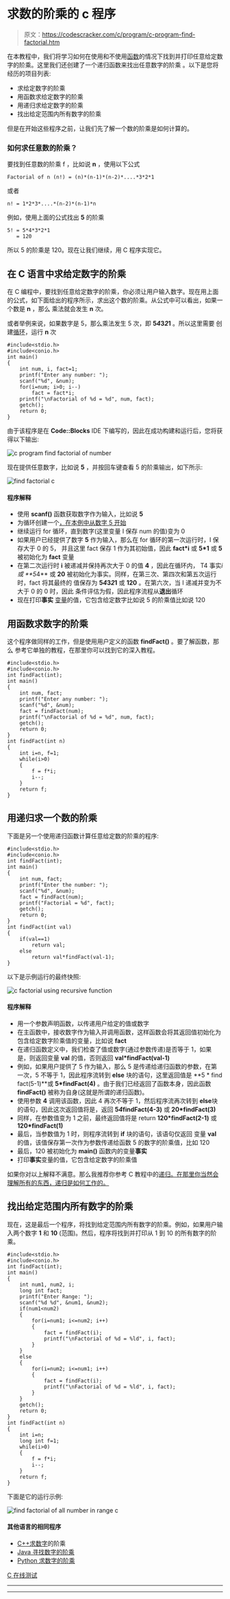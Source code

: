 # 求数的阶乘的 c 程序

> 原文：<https://codescracker.com/c/program/c-program-find-factorial.htm>

在本教程中，我们将学习如何在使用和不使用[函数](/c/c-functions.htm)的情况下找到并打印任意给定数字的阶乘。这里我们还创建了一个递归函数来找出任意数字的阶乘 。以下是您将经历的项目列表:

*   求给定数字的阶乘
*   用函数求给定数字的阶乘
*   用递归求给定数字的阶乘
*   找出给定范围内所有数字的阶乘

但是在开始这些程序之前，让我们先了解一个数的阶乘是如何计算的。

### 如何求任意数的阶乘？

要找到任意数的阶乘 f ，比如说 **n** ，使用以下公式

```
Factorial of n (n!) = (n)*(n-1)*(n-2)*....*3*2*1
```

或者

```
n! = 1*2*3*....*(n-2)*(n-1)*n
```

例如，使用上面的公式找出 **5** 的阶乘

```
5! = 5*4*3*2*1
   = 120
```

所以 5 的阶乘是 120。现在让我们继续，用 C 程序实现它。

## 在 C 语言中求给定数字的阶乘

在 C 编程中，要找到任意给定数字的阶乘，你必须让用户输入数字。现在用上面的公式，如下面给出的程序所示，求出这个数的阶乘。从公式中可以看出，如果一个数是 **n** ，那么 乘法就会发生 **n** 次。

或者举例来说，如果数字是 5，那么乘法发生 5 次，即 **5*4*3*2*1** 。所以这里需要 创建[循环](/c/c-loops.htm)，运行 **n** 次

```
#include<stdio.h>
#include<conio.h>
int main()
{
    int num, i, fact=1;
    printf("Enter any number: ");
    scanf("%d", &num);
    for(i=num; i>0; i--)
        fact = fact*i;
    printf("\nFactorial of %d = %d", num, fact);
    getch();
    return 0;
}
```

由于该程序是在 **Code::Blocks** IDE 下编写的，因此在成功构建和运行后，您将获得以下输出:

![c program find factorial of number](img/b4bdccf3ff67d46ecd50c8b08297c30a.png)

现在提供任意数字，比如说 **5** ，并按回车键查看 5 的阶乘输出，如下所示:

![find factorial c](img/ddc229a501ce87b7593b46da465dabd5.png)

#### 程序解释

*   使用 **scanf()** 函数获取数字作为输入，比如说 **5**
*   为循环创建一个[，在本例中从数字 5 开始](/c/c-for-loop.htm)
*   继续运行 for 循环，直到数字(这里变量 I 保存 num 的值)变为 0
*   如果用户已经提供了数字 **5** 作为输入，那么在 for 循环的第一次运行时，I 保存大于 0 的 5， 并且这里 fact 保存 1 作为其初始值，因此 **fact*i** 或 **5*1** 或 **5** 被初始化为 **fact** 变量
*   在第二次运行时 **i** 被递减并保持再次大于 0 的值 **4** ，因此在循环内， T4 事实*i 或 **5*4** 或 **20** 被初始化为事实。同样，在第三次、第四次和第五次运行时，fact 将其最终的 值保存为 **5*4*3*2*1** 或 **120** 。在第六次，当 I 递减并变为不大于 0 的 0 时，因此 条件评估为假，因此程序流程从**退出**循环
*   现在打印**事实** [变量](/c/c-variables.htm)的值，它包含给定数字比如说 5 的阶乘值比如说 120

## 用函数求数字的阶乘

这个程序做同样的工作，但是使用用户定义的函数 **findFact()** 。要了解函数，那么 参考它单独的教程，在那里你可以找到它的深入教程。

```
#include<stdio.h>
#include<conio.h>
int findFact(int);
int main()
{
    int num, fact;
    printf("Enter any number: ");
    scanf("%d", &num);
    fact = findFact(num);
    printf("\nFactorial of %d = %d", num, fact);
    getch();
    return 0;
}
int findFact(int n)
{
    int i=n, f=1;
    while(i>0)
    {
        f = f*i;
        i--;
    }
    return f;
}
```

## 用递归求一个数的阶乘

下面是另一个使用递归函数计算任意给定数的阶乘的程序:

```
#include<stdio.h>
#include<conio.h>
int findFact(int);
int main()
{
    int num, fact;
    printf("Enter the number: ");
    scanf("%d", &num);
    fact = findFact(num);
    printf("Factorial = %d", fact);
    getch();
    return 0;
}
int findFact(int val)
{
    if(val==1)
        return val;
    else
        return val*findFact(val-1);
}
```

以下是示例运行的最终快照:

![c factorial using recursive function](img/e5a887a30d5dacef817c6f63d8ef5a0a.png)

#### 程序解释

*   用一个参数声明函数，以传递用户给定的值或数字
*   在主函数中，接收数字作为输入并调用函数，这样函数会将其返回值初始化为包含给定数字阶乘值的变量，比如说 **fact**
*   在递归函数定义中，我们检查了值或数字(通过参数传递)是否等于 1，如果是，则返回变量 **val** 的值，否则返回 **val*findFact(val-1)**
*   例如，如果用户提供了 5 作为输入，那么 5 是传递给递归函数的参数，在第一次，5 不等于 1，因此程序流转到 **else** 块的语句，这里返回值是 **5 * find fact(5-1)**或 **5*findFact(4)** 。由于我们已经返回了函数本身，因此函数 **findFact()** 被称为自身(这就是所谓的递归函数)。
*   使用参数 **4** 调用该函数，因此 4 再次不等于 1，然后程序流再次转到 **else**块的语句，因此这次返回值将是，返回 **5*4*findFact(4-3)** 或 **20*findFact(3)**
*   同样，在参数值变为 1 之前，最终返回值将是 return **120*findFact(2-1)** 或 **120*findFact(1)**
*   最后，当参数值为 1 时，则程序流转到 **if** 块的语句，该语句仅返回 变量 **val** 的值，该值保存第一次作为参数传递给函数 5 的数字的阶乘值，比如 120
*   最后，120 被初始化为 **main()** 函数内的变量**事实**
*   打印**事实**变量的值，它包含给定数字的阶乘值

如果你对以上解释不满意。那么我推荐你参考 C 教程中的[递归。在那里你当然会理解所有的东西，递归是如何工作的。](/c/c-recursion.htm)

## 找出给定范围内所有数字的阶乘

现在，这是最后一个程序，将找到给定范围内所有数字的阶乘。例如，如果用户输入两个数字 **1** 和 **10** (范围)。然后，程序将找到并打印从 1 到 10 的所有数字的阶乘。

```
#include<stdio.h>
#include<conio.h>
int findFact(int);
int main()
{
    int num1, num2, i;
    long int fact;
    printf("Enter Range: ");
    scanf("%d %d", &num1, &num2);
    if(num1<num2)
    {
        for(i=num1; i<=num2; i++)
        {
            fact = findFact(i);
            printf("\nFactorial of %d = %ld", i, fact);
        }
    }
    else
    {
        for(i=num2; i<=num1; i++)
        {
            fact = findFact(i);
            printf("\nFactorial of %d = %ld", i, fact);
        }
    }
    getch();
    return 0;
}
int findFact(int n)
{
    int i=n;
    long int f=1;
    while(i>0)
    {
        f = f*i;
        i--;
    }
    return f;
}
```

下面是它的运行示例:

![find factorial of all number in range c](img/def35d87f9eddff5ad052cd68851a2fd.png)

#### 其他语言的相同程序

*   [C++求数字](/cpp/program/cpp-program-find-factorial.htm)的阶乘
*   [Java 寻找数字的阶乘](/java/program/java-program-find-factorial.htm)
*   [Python 求数字的阶乘](/python/program/python-program-find-factorial-of-number.htm)

[C 在线测试](/exam/showtest.php?subid=2)

* * *

* * *